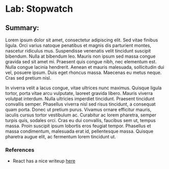 # Lab: Stopwatch

## Summary:

Lorem ipsum dolor sit amet, consectetur adipiscing elit. Sed vitae finibus ligula. Orci varius natoque penatibus et magnis dis parturient montes, nascetur ridiculus mus. Suspendisse venenatis velit tincidunt suscipit bibendum. Nulla at bibendum leo. Mauris non ipsum sed massa congue gravida sed sit amet mi. Praesent quis congue nibh, nec elementum est. Nulla congue lacinia hendrerit. Aenean et mauris malesuada, sollicitudin dui vel, posuere ipsum. Duis eget rhoncus massa. Maecenas eu metus neque. Cras sed pretium nisl.

In viverra velit a lacus congue, vitae ultrices nunc maximus. Quisque ligula tortor, porta vitae arcu vulputate, laoreet gravida libero. Mauris viverra volutpat interdum. Nulla ultricies imperdiet tincidunt. Praesent tincidunt convallis semper. Phasellus viverra nisl sed risus tincidunt, a consequat quam porta. Donec ut pretium purus. Vivamus ornare efficitur mauris, iaculis cursus tortor vestibulum ac. Curabitur ac lorem pharetra, semper turpis quis, sodales orci. Cras eu dui convallis, faucibus sem ut, tempus massa. Proin suscipit ipsum lobortis eros feugiat tempor. Phasellus et massa condimentum, malesuada erat id, pellentesque massa. Quisque pharetra augue elit, ac fermentum lorem tincidunt ut.

### References

* React has a nice writeup [here](https://react.dev/learn/referencing-values-with-refs#example-building-a-stopwatch)